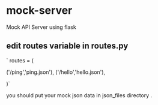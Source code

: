 # mock-server
Mock API Server using flask


## edit routes variable in routes.py

`
routes = (

  ('/ping','ping.json'),
  ('/hello','hello.json'),
  
)`

you should put your mock json data in json_files directory .
